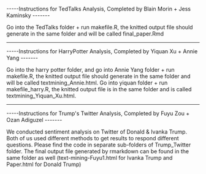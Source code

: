 -----Instructions for TedTalks Analysis, Completed by Blain Morin + Jess Kaminsky -------

Go into the TedTalks folder + run makefile.R, the knitted output file should generate in the same folder and will be called final_paper.Rmd

------------------------------------------------------------------------------------------

-----Instructions for HarryPotter Analysis, Completed by Yiquan Xu + Annie Yang -------

Go into the harry potter folder, and go into Annie Yang folder + run makefile.R, the knitted output file should generate in the same folder and will be called textmining_Annie.html. Go into yiquan folder + run makefile_harry.R, the knitted output file is in the same folder and is called textmining_Yiquan_Xu.html.

------------------------------------------------------------------------------------------

-----Instructions for Trump's Twitter Analysis, Completed by Fuyu Zou + Ozan Adiguzel -------

We conducted sentiment analysis on Twitter of Donald & Ivanka Trump. Both of us used different methods to get results to respond different questions. Please find the code in separate sub-folders of Trump_Twitter folder. The final output file generated by rmarkdown can be found in the same folder as well (text-mining-Fuyu1.html for Ivanka Trump and Paper.html for Donald Trump)
